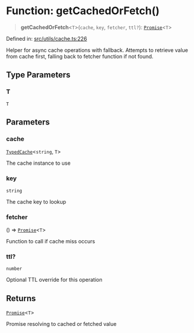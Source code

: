 # Function: getCachedOrFetch()

> **getCachedOrFetch**\<`T`\>(`cache`, `key`, `fetcher`, `ttl?`): [`Promise`](https://developer.mozilla.org/docs/Web/JavaScript/Reference/Global_Objects/Promise)\<`T`\>

Defined in: [src/utils/cache.ts:226](https://github.com/Nick2bad4u/Uptime-Watcher/blob/8a1973382d5fe14c52996ecda381894eb7ecd4a6/src/utils/cache.ts#L226)

Helper for async cache operations with fallback.
Attempts to retrieve value from cache first, falling back to fetcher function if not found.

## Type Parameters

### T

`T`

## Parameters

### cache

[`TypedCache`](../classes/TypedCache.md)\<`string`, `T`\>

The cache instance to use

### key

`string`

The cache key to lookup

### fetcher

() => [`Promise`](https://developer.mozilla.org/docs/Web/JavaScript/Reference/Global_Objects/Promise)\<`T`\>

Function to call if cache miss occurs

### ttl?

`number`

Optional TTL override for this operation

## Returns

[`Promise`](https://developer.mozilla.org/docs/Web/JavaScript/Reference/Global_Objects/Promise)\<`T`\>

Promise resolving to cached or fetched value
